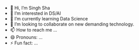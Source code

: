 - 👋 Hi, I’m Singh Sha
- 👀 I’m interested in DS/AI
- 🌱 I’m currently learning Data Science
- 💞️ I’m looking to collaborate on new demanding technology.
- 📫 How to reach me ...
- 😄 Pronouns: ...
- ⚡ Fun fact: ...

<!---
singhdev786/singhdev786 is a ✨ special ✨ repository because its `README.md` (this file) appears on your GitHub profile.
You can click the Preview link to take a look at your changes.
--->
